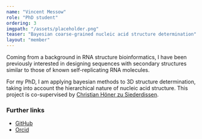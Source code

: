 ```yaml
---
name: "Vincent Messow"
role: "PhD student"
ordering: 3
imgpath: "/assets/placeholder.png"
teaser: "Bayesian coarse-grained nucleic acid structure determination"
layout: "member"
---
```




Coming from a background in RNA structure bioinformatics, I have been previously
interested in designing sequences with secondary structures similar to those of known
self-replicating RNA molecules.

For my PhD, I am applying bayesian methods to 3D structure determination, taking into account the hierarchical nature
of nucleic acid structure.
This project is co-supervised by [Christian Höner zu Siederdissen](https://choener.github.io/).

### Further links

- [GitHub](https://github.com/fncnt)
- [Orcid](https://orcid.org/0000-0002-4467-8804)
